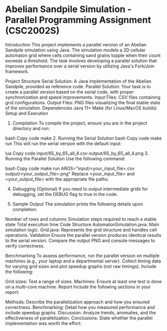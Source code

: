 # Abelian Sandpile Simulation - Parallel Programming Assignment (CSC2002S)
Introduction
This project implements a parallel version of an Abelian Sandpile simulation using Java. The simulation models a 2D cellular automaton grid where cells containing sand grains topple when their count exceeds a threshold. The task involves developing a parallel solution that improves performance over a serial version by utilizing Java's Fork/Join framework.

Project Structure
Serial Solution: A Java implementation of the Abelian Sandpile, provided as reference code.
Parallel Solution: Your task is to create a parallel version based on the serial code, with proper synchronization and speed improvements.
Input Files: CSV files containing grid configurations.
Output Files: PNG files visualizing the final stable state of the simulation.
Dependencies
Java 11+
Make (for Linux/MacOS builds)
Setup and Execution
1. Compilation
To compile the project, ensure you are in the project directory and run:

bash
Copy code
make
2. Running the Serial Solution
bash
Copy code
make run
This will run the serial version with the default input:

lua
Copy code
input/65_by_65_all_4.csv output/65_by_65_all_4.png
3. Running the Parallel Solution
Use the following command:

bash
Copy code
make run ARGS="input/<your_input_file>.csv output/<your_output_file>.png"
Replace <your_input_file> and <your_output_file> with the appropriate file paths.

4. Debugging (Optional)
If you need to output intermediate grids for debugging, set the DEBUG flag to true in the code.

5. Sample Output
The simulation prints the following details upon completion:

Number of rows and columns
Simulation steps required to reach a stable state
Total execution time
Code Structure
AutomatonSimulation.java: Main simulation logic.
Grid.java: Represents the grid structure and handles cell operations.
Validation
Ensure the parallel version produces identical results to the serial version. Compare the output PNG and console messages to verify correctness.

Benchmarking
To assess performance, run the parallel version on multiple machines (e.g., your laptop and a departmental server). Collect timing data for varying grid sizes and plot speedup graphs (not raw timings). Include the following:

Grid sizes: Test a range of sizes.
Machines: Ensure at least one test is done on a multi-core machine.
Report
Include the following sections in your report:

Methods: Describe the parallelization approach and how you ensured correctness.
Benchmarking: Detail how you measured performance and include speedup graphs.
Discussion: Analyze trends, anomalies, and the effectiveness of parallelization.
Conclusions: State whether the parallel implementation was worth the effort.
